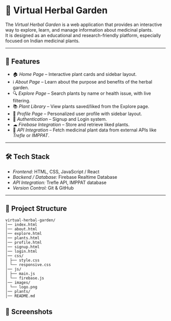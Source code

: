 # 🌿 Virtual Herbal Garden

The *Virtual Herbal Garden* is a web application that provides an interactive way to explore, learn, and manage information about medicinal plants.  
It is designed as an educational and research-friendly platform, especially focused on Indian medicinal plants.

---

## 🚀 Features
- 🏠 *Home Page* – Interactive plant cards and sidebar layout.
- ℹ *About Page* – Learn about the purpose and benefits of the herbal garden.
- 🔍 *Explore Page* – Search plants by name or health issue, with live filtering.
- 📚 *Plant Library* – View plants saved/liked from the Explore page.
- 👤 *Profile Page* – Personalized user profile with sidebar layout.
- 🔑 *Authentication* – Signup and Login system.
- ☁ *Firebase Integration* – Store and retrieve liked plants.
- 🌱 *API Integration* – Fetch medicinal plant data from external APIs like *Trefle* or *IMPPAT*.

---

## 🛠 Tech Stack
- *Frontend:* HTML, CSS, JavaScript / React  
- *Backend / Database:* Firebase Realtime Database  
- *API Integration:* Trefle API, IMPPAT database  
- *Version Control:* Git & GitHub  

---

## 📂 Project Structure
```
virtual-herbal-garden/
│── index.html
│── about.html
│── explore.html
│── plants.html
│── profile.html
│── signup.html
│── login.html
│── css/
│ ├── style.css
│ └── responsive.css
│── js/
│ ├── main.js
│ └── firebase.js
│── images/
│ └── logo.png
│── plants/
│── README.md
```
## 📸 Screenshots
